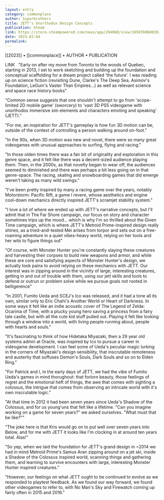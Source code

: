 ```yaml
---
layout: entry
category: commonplace
author: Superbrothers
title: JETT’s Unorthodox Design Concepts
publication: Steam
link: https://store.steampowered.com/news/app/204060/view/3650760600392309131?l=english
date: 2023-03-04
permalink:
---
```


[[2023]] • [[commonplace]] • AUTHOR • PUBLICATION

LINK
 
"Early on after my move from Toronto to the woods of Quebec, starting in 2013, I set to work sketching and building up the foundation and conceptual scaffolding for a dream project called 'the future'. I was reading up on science fiction (revisiting Dune, Clarke's The Deep Sea, Asimov's Foundation, LeGuin's Vaster Than Empires...) as well as relevant science and space race history books"

"Common sense suggests that one shouldn't attempt to go from 'scope-limited 2D mobile game' (sworcery) to 'vast 3D PS5 videogame with unorthodox immersive sim elements and characters emoting and speaking' (JETT)."

"For me, an inspiration for JETT's gameplay is how fun 3D motion can be, outside of the context of controlling a person walking around on-foot."

"In the 90s, when 3D motion was new and novel, there were so many great videogames with unusual approaches to surfing, flying and racing."

"In those olden times there was a fair bit of originality and exploration in this genre space, and it felt like there was a decent-sized audience playing them. Then, in the 2000s, as that novelty began to wear off, the audiences seemed to diminished and there was perhaps a bit less going on in that genre-space. The racing, skating and snowboarding games that did emerge weren't taking as many wild swings."

"I've been pretty inspired by many a racing game over the years, notably Motorstorm: Pacific Rift, a game I revere, whose aesthetics and engine cool-down mechanics directly inspired JETT's scramjet stability system."

"I love a lot of where we ended up with JETT's narrative concepts, but I'll admit that in The Far Shore campaign, our focus on story and character sometimes trips up the mood... which is why I'm so thrilled about the Given Time campaign, which is where JETT's Metroid Prime-inspired design really shines, as a tried-and-tested Mei arises from torpor and sets out on a free-roaming adventure in a quiet vibes-heavy world, relying on her tools and her wits to figure things out"

"Of course, with Monster Hunter you're constantly slaying these creatures and harvesting their corpses to build new weapons and armor, and while these are core and satisfying aspects of Monster Hunter's design, we actually took pains to avoid relying on these mechanics with JETT. Our interest was in zipping around in the vicinity of large, interesting creatures, getting in and out of trouble with them, using our jett skills and tools to defend or outrun or problem solve while we pursue goals not rooted in belligerence"

"In 2001, Fumito Ueda and SCEJ's Ico was released, and it had a tone all its own, similar only to Eric Chahi's Another World or Heart of Darkness. In some ways it felt like an indie acoustic cover of The Legend of Zelda: Ocarinia of Time, with a plucky young hero saving a princess from a fairy tale castle, but with all the cute kid stuff pulled out. Playing it felt like looking through a window into a world, with living people running about, people with hearts and souls."

"It's fascinating to think of how Hidetaka Miyazaki, then a 29 year old systems admin at Oracle, was inspired by Ico to pursue a career in videogame development. I can feel some of Ueda's peculiar magic lurking in the corners of Miyazaki's design sensibility, that inscrutable remoteness and austerity that suffuses Demon's Souls, Dark Souls and so on to Elden Ring."

"For Patrick and I, in the early days of JETT, we had the vibe of Fumito Ueda's games in mind thorughout: that forlorn beauty, those feelings of regret and the emotional heft of things, the awe that comes with sighting a colossus, the intrigue that comes from observing an intricate world with it's own inscrutable logic."

"At that time in 2012 it had been seven years since Ueda's Shadow of the Colossus, and for us young'uns that felt like a lifetime. "Can you imagine working on a game for seven years?" we asked ourselves. "What must that be like?""

"The joke here is that Kris would go on to put well over seven years into Below, and for me with JETT it looks like I'm clocking in at around ten years total. Alas!"

"So yep, when we laid the foundation for JETT's grand design in ~2014 we had in mind Metroid Prime's Samus Aran zipping around on a jet ski, inside a Shadow of the Colossus inspired world, scanning things and gathering them, and learning to survive encounters with large, interesting Monster Hunter inspired creatures."

"However, our feelings on what JETT ought to be continued to evolve as we responded to playtest feedback. As we found our way forward, we found other videogames to refer to, with No Man's Sky and Firewatch coming up fairly often in 2015 and 2016."
